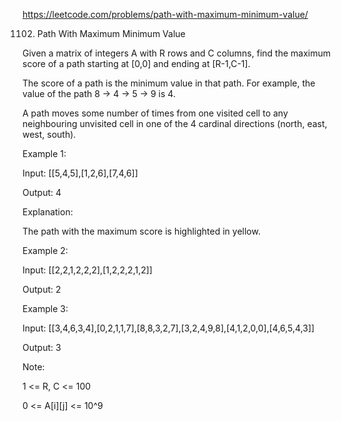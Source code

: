 https://leetcode.com/problems/path-with-maximum-minimum-value/

1102. Path With Maximum Minimum Value


Given a matrix of integers A with R rows and C columns, find the maximum score of a path starting at [0,0] and ending at [R-1,C-1].

The score of a path is the minimum value in that path.  For example, the value of the path 8 →  4 →  5 →  9 is 4.

A path moves some number of times from one visited cell to any neighbouring unvisited cell in one of the 4 cardinal directions (north, east, west, south).

 

Example 1:



Input: [[5,4,5],[1,2,6],[7,4,6]]

Output: 4

Explanation: 

The path with the maximum score is highlighted in yellow. 

Example 2:



Input: [[2,2,1,2,2,2],[1,2,2,2,1,2]]

Output: 2

Example 3:



Input: [[3,4,6,3,4],[0,2,1,1,7],[8,8,3,2,7],[3,2,4,9,8],[4,1,2,0,0],[4,6,5,4,3]]

Output: 3
 

Note:

1 <= R, C <= 100

0 <= A[i][j] <= 10^9

